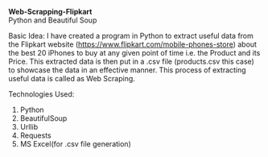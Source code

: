 **Web-Scrapping-Flipkart**</br>
Python and Beautiful Soup

Basic Idea: 
I have created a program in Python to extract useful data from the Flipkart website (https://www.flipkart.com/mobile-phones-store) about the best 20 iPhones to buy at any given point of time i.e. the Product and its Price. This extracted data is then put in a .csv file (products.csv this case) to showcase the data in an effective manner. This process of extracting useful data is called as Web Scraping.

Technologies Used:
1)	Python
2)  BeautifulSoup
2)	Urllib
3)	Requests
4)	MS Excel(for .csv file generation)
